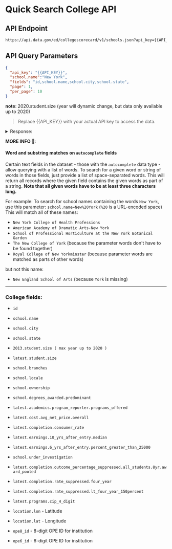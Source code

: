 # Quick Search College API

## API Endpoint

```markdown
https://api.data.gov/ed/collegescorecard/v1/schools.json?api_key={{API_KEY}}&school.name=New%20York&fields=id,school.name,school.city,school.state&page=1&per_page=10&sort=school.name:asc
```

## API Query Parameters

```json
{
  "api_key": "{{API_KEY}}",
  "school.name":"New York",
  "fields": "id,school.name,school.city,school.state",
  "page": 1,
  "per_page": 10
}
```

**note**: 2020.student.size (year will dynamic change, but data only available up to 2020)

> Replace \{{API\_KEY\}} with your actual API key to access the data.



<details>

<summary>Response:</summary>



```json
{
    "metadata": {
        "page": 1,
        "total": 19,
        "per_page": 10
    },
    "results": [
        {
            "school.name": "New York Institute of Massage Inc",
            "school.city": "Williamsville",
            "school.state": "NY",
            "id": 431071
        },
        {
            "school.name": "New York Medical Career Training Center",
            "school.city": "Flushing",
            "school.state": "NY",
            "id": 457800
        },
        {
            "school.name": "New York School for Medical and Dental Assistants",
            "school.city": "Long Island City",
            "school.state": "NY",
            "id": 193858
        },
        {
            "school.name": "New York School of Esthetics & Day Spa",
            "school.city": "white plains",
            "school.state": "NY",
            "id": 475404
        },
        {
            "school.name": "New York School of Interior Design",
            "school.city": "New York",
            "school.state": "NY",
            "id": 194116
        },
        {
            "school.name": "New York Seminary",
            "school.city": "Brooklyn",
            "school.state": "NY",
            "id": 493798
        },
        {
            "school.name": "Robert Fiance Beauty Schools-West New York",
            "school.city": "West New York",
            "school.state": "NJ",
            "id": 185767
        },
        {
            "school.name": "SAE Institute of Technology-New York",
            "school.city": "New York",
            "school.state": "NY",
            "id": 459462
        },
        {
            "school.name": "School of Professional Horticulture New York Botanical Garden",
            "school.city": "Bronx",
            "school.state": "NY",
            "id": 392354
        }
    ]
}
```



</details>



**MORE INFO** 🧠:

#### Word and substring matches on `autocomplete` fields

Certain text fields in the dataset - those with the `autocomplete` data type - allow querying with a list of words. To search for a given word or string of words in those fields, just provide a list of space-separated words. This will return all records where the given field contains the given words as part of a string. **Note that all given words have to be at least three characters long.**

For example: To search for school names containing the words `New York`, use this parameter: `school.name=New%20York` (`%20` is a URL-encoded space) This will match all of these names:

* `New York College of Health Professions`
* `American Academy of Dramatic Arts-New York`
* `School of Professional Horticulture at the New York Botanical Garden`
* `The New College of York` (because the parameter words don't have to be found together)
* `Royal College of New Yorkminster` (because parameter words are matched as parts of other words)

but not this name:

* `New England School of Arts` (because `York` is missing)



***



### College fields:

* `id`
* `school.name`
* `school.city`
* `school.state`
* `2013.student.size ( max year up to 2020 )`
* `latest.student.size`
* `school.branches`
* `school.locale`
* `school.ownership`
* `school.degrees_awarded.predominant`
* `latest.academics.program_reporter.programs_offered`
* `latest.cost.avg_net_price.overall`
* `latest.completion.consumer_rate`
* `latest.earnings.10_yrs_after_entry.median`
* `latest.earnings.6_yrs_after_entry.percent_greater_than_25000`
* `school.under_investigation`
* `latest.completion.outcome_percentage_suppressed.all_students.8yr.award_pooled`
* `latest.completion.rate_suppressed.four_year`
* `latest.completion.rate_suppressed.lt_four_year_150percent`
* `latest.programs.cip_4_digit`



* `location.lon` - Latitude
* `location.lat` - Longitude
* `ope8_id`   - 8-digit OPE ID for institution
* `ope6_id`    - 6-digit OPE ID for institution



